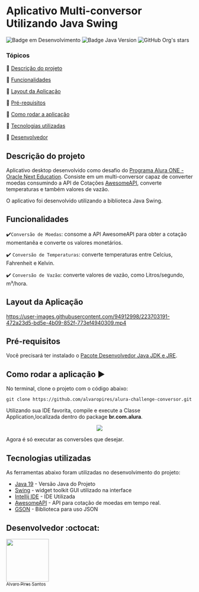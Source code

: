 # Aplicativo Multi-conversor Utilizando Java Swing

![Badge em Desenvolvimento](https://img.shields.io/badge/STATUS-EM%20DESENVOLVIMENTO-green)
![Badge Java Version](https://img.shields.io/badge/JAVA-v19.0.2-blue)
![GitHub Org's stars](https://img.shields.io/github/stars/alvaropires?style=social)

### Tópicos
:small_blue_diamond: [Descrição do projeto](#descrição-do-projeto)

:small_blue_diamond: [Funcionalidades](#funcionalidades)

:small_blue_diamond: [Layout da Aplicação](#layout-da-aplicação)

:small_blue_diamond: [Pré-requisitos](#pré-requisitos)

:small_blue_diamond: [Como rodar a aplicação](#como-rodar-a-aplicação-arrow_forward)

:small_blue_diamond: [Tecnologias utilizadas](#tecnologias-utilizadas)

:small_blue_diamond: [Desenvolvedor](#desenvolvedor-octocat)


## Descrição do projeto
Aplicativo desktop desenvolvido como desafio do <a href="https://www.oracle.com/br/education/oracle-next-education/">Programa Alura ONE - Oracle Next Education</a>. Consiste em um multi-conversor capaz de
converter moedas consumindo a API de Cotações <a href = "https://docs.awesomeapi.com.br/api-de-moedas">AwesomeAPI</a>, converte temperaturas e também valores de vazão.

O aplicativo foi desenvolvido utilizando a biblioteca Java Swing.

## Funcionalidades
:heavy_check_mark:`Conversão de Moedas`: consome a API AwesomeAPI para obter a cotação momentanêa e converte os valores monetários.

:heavy_check_mark: `Conversão de Temperaturas`: converte temperaturas entre Celcius, Fahrenheit e Kelvin.

:heavy_check_mark: `Conversão de Vazão`: converte valores de vazão, como Litros/segundo, m³/hora.

## Layout da Aplicação

https://user-images.githubusercontent.com/94912998/223703191-472a23d5-bd5e-4b09-852f-773ef4940309.mp4


## Pré-requisitos
Você precisará ter instalado o 
<a href="https://www.oracle.com/br/java/technologies/downloads/">Pacote Desenvolvedor Java JDK e JRE</a>.

## Como rodar a aplicação :arrow_forward:

No terminal, clone o projeto com o código abaixo:

```
git clone https://github.com/alvaropires/alura-challenge-conversor.git
```

Utilizando sua IDE favorita, compile e execute a Classe Application,localizada dentro do package <strong>br.com.alura</strong>.


<p align="center">
<img src = "https://user-images.githubusercontent.com/94912998/223709938-02226141-b92e-4180-8b9b-9942d5de574a.png">
</p>

Agora é só executar as conversões que desejar.

## Tecnologias utilizadas

As ferramentas abaixo foram utilizadas no desenvolvimento do projeto:

* [Java 19](https://www.oracle.com/br/java/) - Versão Java do Projeto
* [Swing](https://www.alura.com.br/artigos/como-criar-interface-grafica-swing-java) - widget toolkit GUI utilizado na interface
* [Intellij IDE](https://www.jetbrains.com/pt-br/idea/) - IDE Utilizada
* [AwesomeAPI](https://docs.awesomeapi.com.br/api-de-moedas) - API para cotação de moedas em tempo real.
* [GSON](https://github.com/google/gson) - Biblioteca para uso JSON

## Desenvolvedor :octocat:

[<img src="https://avatars.githubusercontent.com/u/94912998?s=96&v=4" width=115><br><sub>Alvaro Pires Santos</sub>](https://github.com/alvaropires)




